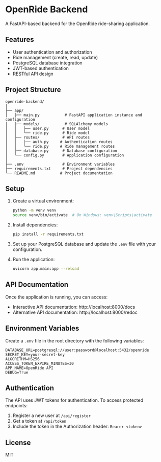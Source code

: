 # OpenRide Backend

A FastAPI-based backend for the OpenRide ride-sharing application.

## Features

- User authentication and authorization
- Ride management (create, read, update)
- PostgreSQL database integration
- JWT-based authentication
- RESTful API design

## Project Structure

```
openride-backend/
│
├── app/
│   ├── main.py           # FastAPI application instance and configuration
│   ├── models/           # SQLAlchemy models
│   │   ├── user.py      # User model
│   │   └── ride.py      # Ride model
│   ├── routes/          # API routes
│   │   ├── auth.py     # Authentication routes
│   │   └── ride.py     # Ride management routes
│   ├── database.py      # Database configuration
│   └── config.py        # Application configuration
│
├── .env                 # Environment variables
├── requirements.txt     # Project dependencies
└── README.md           # Project documentation
```

## Setup

1. Create a virtual environment:
   ```bash
   python -m venv venv
   source venv/bin/activate  # On Windows: venv\Scripts\activate
   ```

2. Install dependencies:
   ```bash
   pip install -r requirements.txt
   ```

3. Set up your PostgreSQL database and update the `.env` file with your configuration.

4. Run the application:
   ```bash
   uvicorn app.main:app --reload
   ```

## API Documentation

Once the application is running, you can access:
- Interactive API documentation: http://localhost:8000/docs
- Alternative API documentation: http://localhost:8000/redoc

## Environment Variables

Create a `.env` file in the root directory with the following variables:

```
DATABASE_URL=postgresql://user:password@localhost:5432/openride
SECRET_KEY=your-secret-key
ALGORITHM=HS256
ACCESS_TOKEN_EXPIRE_MINUTES=30
APP_NAME=OpenRide API
DEBUG=True
```

## Authentication

The API uses JWT tokens for authentication. To access protected endpoints:

1. Register a new user at `/api/register`
2. Get a token at `/api/token`
3. Include the token in the Authorization header: `Bearer <token>`

## License

MIT 